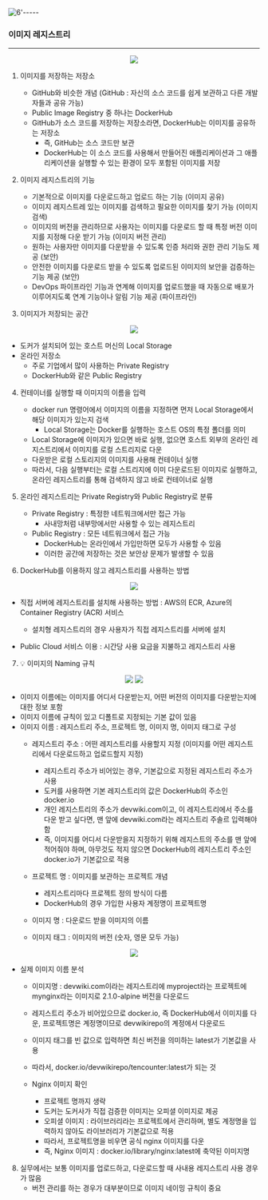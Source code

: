 ![6'](https://github.com/user-attachments/assets/5eda70d6-228f-4f46-9857-1e6aa109edcf)-----
### 이미지 레지스트리
-----
<div align="center">
<img src="https://github.com/user-attachments/assets/cea8e34a-23d2-4c46-9096-a69364ea4ff0">
</div>

1. 이미지를 저장하는 저장소
   - GitHub와 비슷한 개념 (GitHub : 자신의 소스 코드를 쉽게 보관하고 다른 개발자들과 공유 가능)
   - Public Image Registry 중 하나는 DockerHub
   - GitHub가 소스 코드를 저장하는 저장소라면, DockerHub는 이미지를 공유하는 저장소
     + 즉, GitHub는 소스 코드만 보관
     + DockerHub는 이 소스 코드를 사용해서 만들어진 애플리케이션과 그 애플리케이션을 실행할 수 있는 환경이 모두 포함된 이미지를 저장
    
2. 이미지 레지스트리의 기능 
   - 기본적으로 이미지를 다운로드하고 업로드 하는 기능 (이미지 공유)
   - 이미지 레지스트레 있는 이미지를 검색하고 필요한 이미지를 찾기 가능 (이미지 검색)
   - 이미지의 버전을 관리하므로 사용자는 이미지를 다운로드 할 때 특정 버전 이미지를 지정해 다운 받기 가능 (이미지 버전 관리)
   - 원하는 사용자만 이미지를 다운받을 수 있도록 인증 처리와 권한 관리 기능도 제공 (보안)
   - 안전한 이미지를 다운로드 받을 수 있도록 업로드된 이미지의 보안을 검증하는 기능 제공 (보안)
   - DevOps 파이프라인 기능과 연계해 이미지를 업로드했을 때 자동으로 배포가 이루어지도록 연계 기능이나 알림 기능 제공 (파이프라인)
  
3. 이미지가 저장되는 공간
<div align="center">
<img src="https://github.com/user-attachments/assets/15287ce8-a2de-4ed0-96cf-5e932ca2496f">
</div>

   - 도커가 설치되어 있는 호스트 머신의 Local Storage
   - 온라인 저장소
     + 주로 기업에서 많이 사용하는 Private Registry
     + DockerHub와 같은 Public Registry
    
4. 컨테이너를 실행할 때 이미지의 이름을 입력
   - docker run 명령어에서 이미지의 이름을 지정하면 먼저 Local Storage에서 해당 이미지가 있는지 검색
     + Local Storage는 Docker를 실행하는 호스트 OS의 특정 폴더를 의미
   - Local Storage에 이미지가 있으면 바로 실행, 없으면 호스트 외부의 온라인 레지스트리에서 이미지를 로컬 스트리지로 다운
   - 다운받은 로컬 스토리지의 이미지를 사용해 컨테이너 실행
   - 따라서, 다음 실행부터는 로컬 스트리지에 이미 다운로드된 이미지로 실행하고, 온라인 레지스트리를 통해 검색하지 않고 바로 컨테이너로 실행
  
5. 온라인 레지스트리는 Private Registry와 Public Registry로 분류
   - Private Registry : 특정한 네트워크에서만 접근 가능
     + 사내망처럼 내부망에서만 사용할 수 있는 레지스트리
   - Public Registry : 모든 네트워크에서 접근 가능
     + DockerHub는 온라인에서 가입만하면 모두가 사용할 수 있음
     + 이러한 공간에 저장하는 것은 보안상 문제가 발생할 수 있음

6. DockerHub를 이용하지 않고 레지스트리를 사용하는 방법
<div align="center">
<img src="https://github.com/user-attachments/assets/592212f5-719d-4baa-b59b-e6ecf0a6d4e1">
</div>

   - 직접 서버에 레지스트리를 설치해 사용하는 방법 : AWS의 ECR, Azure의 Container Registry (ACR) 서비스
     + 설치형 레지스트리의 경우 사용자가 직접 레지스트리를 서버에 설치
   
   - Public Cloud 서비스 이용 : 시간당 사용 요금을 지불하고 레지스트리 사용
  
7. 💡 이미지의 Naming 규칙
<div align="center">
<img src="https://github.com/user-attachments/assets/0e2ccd2d-d09d-4ff8-9cac-100e7b5c785c">
<img src="https://github.com/user-attachments/assets/cedd6a4c-7ca6-43b3-82ba-f11fdbaab11e">
</div>

   - 이미지 이름에는 이미지를 어디서 다운받는지, 어떤 버전의 이미지를 다운받는지에 대한 정보 포함
   - 이미지 이름에 규칙이 있고 디폴트로 지정되는 기본 값이 있음
   - 이미지 이름 : 레지스트리 주소, 프로젝트 명, 이미지 명, 이미지 태그로 구성
     + 레지스트리 주소 : 어떤 레지스트리를 사용할지 지정 (이미지를 어떤 레지스트리에서 다운로드하고 업로드할지 지정)
       * 레지스트리 주소가 비어있는 경우, 기본값으로 지정된 레지스트리 주소가 사용
       * 도커를 사용하면 기본 레지스트리의 값은 DockerHub의 주소인 docker.io
       * 개인 레지스트리의 주소가 devwiki.com이고, 이 레지스트리에서 주소를 다운 받고 싶다면, 맨 앞에 devwiki.com라는 레지스트리 주솔르 입력해야 함
       * 즉, 이미지를 어디서 다운받을지 지정하기 위해 레지스트의 주소를 맨 앞에 적어줘야 하며, 아무것도 적지 않으면 DockerHub의 레지스트리 주소인 docker.io가 기본값으로 적용

     + 프로젝트 명 : 이미지를 보관하는 프로젝트 개념
       * 레지스트리마다 프로젝트 정의 방식이 다름
       * DockerHub의 경우 가입한 사용자 계정명이 프로젝트명

     + 이미지 명 : 다운로드 받을 이미지의 이름
     + 이미지 태그 : 이미지의 버전 (숫자, 영문 모두 가능)
       
<div align="center">
<img src="https://github.com/user-attachments/assets/cedd6a4c-7ca6-43b3-82ba-f11fdbaab11e">
</div>

   - 실제 이미지 이름 분석
     + 이미지명 : devwiki.com이라는 레지스트리에 myproject라는 프로젝트에 mynginx라는 이미지로 2.1.0-alpine 버전을 다운로드
    
     + 레지스트리 주소가 비어있으므로 docker.io, 즉 DockerHub에서 이미지를 다운, 프로젝트명은 계정명이므로 devwikirepo의 계정에서 다운로드
     + 이미지 태그를 빈 값으로 입력하면 최신 버전을 의미하는 latest가 기본값을 사용
     + 따라서, docker.io/devwikirepo/tencounter:latest가 되는 것
    
     + Nginx 이미지 확인
       * 프로젝트 명까지 생략
       * 도커는 도커사가 직접 검증한 이미지는 오피셜 이미지로 제공
       * 오피셜 이미지 : 라이브러리라는 프로젝트에서 관리하며, 별도 계정명을 입력하지 않아도 라이브러리가 기본값으로 적용
       * 따라서, 프로젝트명을 비우면 공식 nginx 이미지를 다운
       * 즉, Nginx 이미지 : docker.io/library/nginx:latest에 축약된 이미지명
      
8. 실무에서는 보통 이미지를 업로드하고, 다운로드할 때 사내용 레지스트리 사용 경우가 많음
   - 버전 관리를 하는 경우가 대부분이므로 이미지 네이밍 규칙이 중요
   
